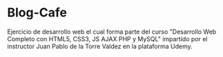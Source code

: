 # Blog-Cafe
Ejercicio de desarrollo web el cual forma parte del curso "Desarrollo Web Completo con HTML5, CSS3, JS AJAX PHP y MySQL" 
impartido por el instructor Juan Pablo de la Torre Valdez en la plataforma Udemy.
